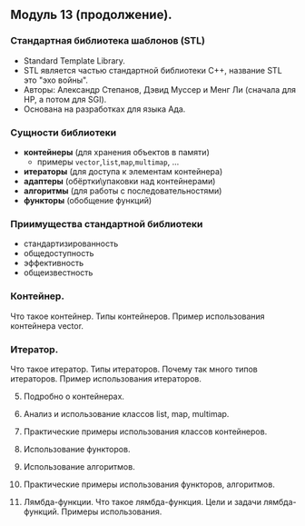 ## Модуль 13 (продолжение).

### Стандартная библиотека шаблонов (STL)
* Standard Template Library.
* STL является частью стандартной библиотеки C++, название STL это "эхо войны".
* Авторы: Александр Степанов, Дэвид Муссер и Менг Ли (сначала для HP, а потом для SGI).
* Основана на разработках для языка Ада.

### Сущности библиотеки
* **контейнеры** (для хранения объектов в памяти)
  + примеры `vector`,`list`,`map`,`multimap`, ...
* **итераторы** (для доступа к элементам контейнера)
* **адаптеры** (обёртки\упаковки над контейнерами)
* **алгоритмы** (для работы с последовательностями)
* **функторы** (обобщение функций)

### Приимущества стандартной библиотеки
* стандартизированность
* общедоступность
* эффективность
* общеизвестность

### Контейнер.
Что такое контейнер.
Типы контейнеров.
Пример использования контейнера vector.

### Итератор.
Что такое итератор.
Типы итераторов.
Почему так много типов итераторов.
Пример использования итераторов.

5. Подробно о контейнерах.
6. Анализ и использование классов list, map, multimap.
7. Практические примеры использования классов контейнеров.

8. Использование функторов.
10. Использование алгоритмов.
11. Практические примеры использования функторов, алгоритмов.

12. Лямбда-функции.
Что такое лямбда-функция.
Цели и задачи лямбда-функций.
Примеры использования.

